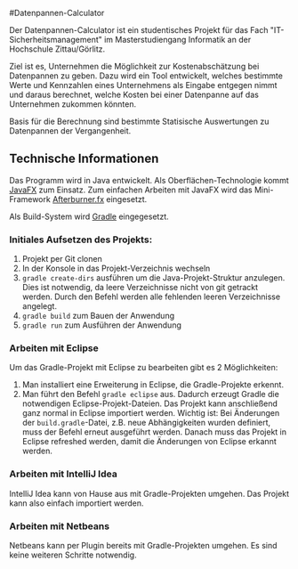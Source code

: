 #Datenpannen-Calculator

Der Datenpannen-Calculator ist ein studentisches Projekt
für das Fach "IT-Sicherheitsmanagement" im Masterstudiengang Informatik
an der Hochschule Zittau/Görlitz.

Ziel ist es, Unternehmen die Möglichkeit zur Kostenabschätzung bei
Datenpannen zu geben. Dazu wird ein Tool entwickelt, welches bestimmte Werte
und Kennzahlen eines Unternehmens als Eingabe entgegen nimmt und daraus berechnet,
welche Kosten bei einer Datenpanne auf das Unternehmen zukommen könnten.

Basis für die Berechnung sind bestimmte Statisische Auswertungen zu Datenpannen der Vergangenheit.

## Technische Informationen

Das Programm wird in Java entwickelt. Als Oberflächen-Technologie kommt [JavaFX](http://docs.oracle.com/javafx/)
zum Einsatz. Zum einfachen Arbeiten mit JavaFX wird das Mini-Framework 
[Afterburner.fx](https://github.com/AdamBien/afterburner.fx) eingesetzt.

Als Build-System wird [Gradle](http://www.gradle.org/) eingegesetzt.

### Initiales Aufsetzen des Projekts:
1. Projekt per Git clonen
2. In der Konsole in das Projekt-Verzeichnis wechseln
3. `gradle create-dirs` ausführen um die Java-Projekt-Struktur anzulegen. Dies ist notwendig, da leere
Verzeichnisse nicht von git getrackt werden. Durch den Befehl werden alle fehlenden leeren Verzeichnisse angelegt.
4. `gradle build` zum Bauen der Anwendung
5. `gradle run` zum Ausführen der Anwendung

### Arbeiten mit Eclipse
Um das Gradle-Projekt mit Eclipse zu bearbeiten gibt es 2 Möglichkeiten:
1. Man installiert eine Erweiterung in Eclipse, die Gradle-Projekte erkennt.
2. Man führt den Befehl `gradle eclipse` aus. Dadurch erzeugt Gradle die notwendigen Eclipse-Projekt-Dateien. Das Projekt kann anschließend ganz normal in Eclipse importiert werden. Wichtig ist: Bei Änderungen der `build.gradle`-Datei, z.B. neue Abhängigkeiten wurden definiert, muss der Befehl erneut ausgeführt werden. Danach muss das Projekt in Eclipse refreshed werden, damit die Änderungen von Eclipse erkannt werden.

### Arbeiten mit IntelliJ Idea

IntelliJ Idea kann von Hause aus mit Gradle-Projekten umgehen. Das Projekt kann also einfach importiert werden.

### Arbeiten mit Netbeans

Netbeans kann per Plugin bereits mit Gradle-Projekten umgehen. Es sind keine weiteren Schritte notwendig.

